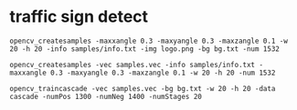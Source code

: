 # traffic sign detect

	opencv_createsamples -maxxangle 0.3 -maxyangle 0.3 -maxzangle 0.1 -w 20 -h 20 -info samples/info.txt -img logo.png -bg bg.txt -num 1532

	opencv_createsamples -vec samples.vec -info samples/info.txt -maxxangle 0.3 -maxyangle 0.3 -maxzangle 0.1 -w 20 -h 20 -num 1532

	opencv_traincascade -vec samples.vec -bg bg.txt -w 20 -h 20 -data cascade -numPos 1300 -numNeg 1400 -numStages 20